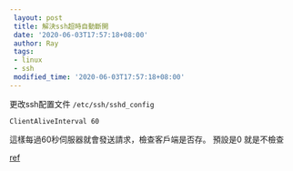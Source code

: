 ```yaml
---
 layout: post
 title: 解決ssh超時自動斷開
 date: '2020-06-03T17:57:18+08:00'
 author: Ray
 tags:
 - linux
 - ssh
 modified_time: '2020-06-03T17:57:18+08:00'
---
```


更改ssh配置文件 `/etc/ssh/sshd_config`
```config
ClientAliveInterval 60
```
這樣每過60秒伺服器就會發送請求，檢查客戶端是否存。
預設是0 就是不檢查

[ref](https://www.cnblogs.com/longshiyVip/p/4774177.html)

